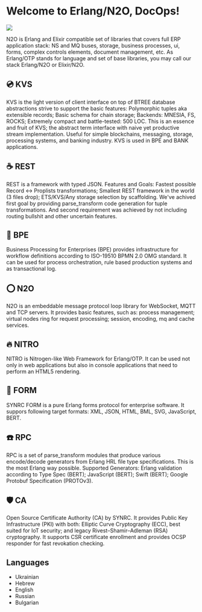 Welcome to Erlang/N2O, DocOps!
==============================

<img src="https://n2o.dev/DEV.png?v=1"/>

N2O is Erlang and Elixir compatible set of libraries that covers full ERP application stack: NS and MQ buses, storage, business processes, ui, forms, complex controls elements, document management, etc. As Erlang/OTP stands for language and set of base libraries, you may call our stack Erlang/N2O or Elixir/N2O.

💿 KVS
------

KVS is the light version of client interface on top of BTREE database abstractions strive to support the basic features: Polymorphic tuples aka extensible records; Basic schema for chain storage; Backends: MNESIA, FS, ROCKS; Extremely compact and battle-tested: 500 LOC. This is an essence and fruit of KVS; the abstract term interface with naive yet productive stream implementation. Useful for simple blockchains, messaging, storage, processing systems, and banking industry. KVS is used in BPE and BANK applications.

☕ REST
-------

REST is a framework with typed JSON. Features and Goals: Fastest possible Record <-> Proplists transformations; Smallest REST framework in the world (3 files drop); ETS/KVS/Any storage selection by scaffolding. We've achived first goal by providing parse_transform code generation for tuple transformations. And second requirement was achieved by not including routing bullshit and other uncertain features. 

💠 BPE
------

Business Processing for Enterprises (BPE) provides infrastructure for workflow definitions according to ISO-19510 BPMN 2.0 OMG standard. It can be used for process orchestration, rule based production systems and as transactional log. 

⭕ N2O
------
N2O is an embeddable message protocol loop library for WebSocket, MQTT and TCP servers. It provides basic features, such as: process management; virtual nodes ring for request processing; session, encoding, mq and cache services. 

🔥 NITRO
--------
NITRO is Nitrogen-like Web Framework for Erlang/OTP. It can be used not only in web applications but also in console applications that need to perform an HTML5 rendering. 

🧾 FORM
-------
SYNRC FORM is a pure Erlang forms protocol for enterprise software. It suppors following target formats: XML, JSON, HTML, BML, SVG, JavaScript, BERT. 

☎️ RPC
------
RPC is a set of parse_transform modules that produce various encode/decode generators from Erlang HRL file type specifications. This is the most Erlang way possible. Supported Generators: Erlang validation according to Type Spec (BERT); JavaScript (BERT); Swift (BERT); Google Protobuf Specification (PROTOv3).

🛡️ CA
-----
Open Source Certificate Authority (CA) by SYNRC. It provides Public Key Infrastructure (PKI) with both: Elliptic Curve Cryptography (ECC), best suited for IoT security; and legacy Rivest–Shamir–Adleman (RSA) cryptography. It supports CSR certificate enrollment and provides OCSP responder for fast revokation checking.

Languages
---------

* Ukrainian
* Hebrew
* English
* Russian
* Bulgarian

